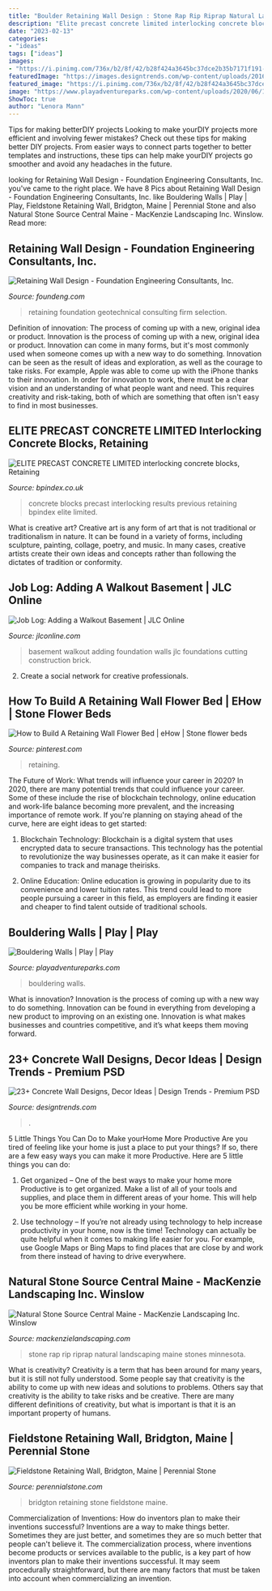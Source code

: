 ```yaml
---
title: "Boulder Retaining Wall Design : Stone Rap Rip Riprap Natural Landscaping Maine Stones Minnesota"
description: "Elite precast concrete limited interlocking concrete blocks, retaining"
date: "2023-02-13"
categories:
- "ideas"
tags: ["ideas"]
images:
- "https://i.pinimg.com/736x/b2/8f/42/b28f424a3645bc37dce2b35b7171f191--wall-flowers-retaining-walls.jpg"
featuredImage: "https://images.designtrends.com/wp-content/uploads/2016/03/21110335/Cozy-Patio-Concrete-Wall.jpeg"
featured_image: "https://i.pinimg.com/736x/b2/8f/42/b28f424a3645bc37dce2b35b7171f191--wall-flowers-retaining-walls.jpg"
image: "https://www.playadventureparks.com/wp-content/uploads/2020/06/1.jpg"
ShowToc: true
author: "Lenora Mann"
---
```



Tips for making betterDIY projects
Looking to make yourDIY projects more efficient and involving fewer mistakes? Check out these tips for making better DIY projects. From easier ways to connect parts together to better templates and instructions, these tips can help make yourDIY projects go smoother and avoid any headaches in the future.

	

		
looking for Retaining Wall Design - Foundation Engineering Consultants, Inc. you've came to the right place. We have 8 Pics about Retaining Wall Design - Foundation Engineering Consultants, Inc. like Bouldering Walls | Play | Play, Fieldstone Retaining Wall, Bridgton, Maine | Perennial Stone and also Natural Stone Source Central Maine - MacKenzie Landscaping Inc. Winslow. Read more:
		
    
## Retaining Wall Design - Foundation Engineering Consultants, Inc.

<img loading=lazy src="https://www.foundeng.com/wp-content/uploads/2014/01/Grade-beam-drilled-pier.jpg" onerror="this.onerror=null;this.src='https://tse2.mm.bing.net/th?id=OIP.PzQpXFT53VxQF0NhqgcY6AHaJ4&amp;pid=15.1';" alt="Retaining Wall Design - Foundation Engineering Consultants, Inc.">

_Source: foundeng.com_

>retaining foundation geotechnical consulting firm selection. 

	

Definition of innovation: The process of coming up with a new, original idea or product.
Innovation is the process of coming up with a new, original idea or product. Innovation can come in many forms, but it's most commonly used when someone comes up with a new way to do something. Innovation can be seen as the result of ideas and exploration, as well as the courage to take risks. For example, Apple was able to come up with the iPhone thanks to their innovation. In order for innovation to work, there must be a clear vision and an understanding of what people want and need. This requires creativity and risk-taking, both of which are something that often isn't easy to find in most businesses.

    
## ELITE PRECAST CONCRETE LIMITED Interlocking Concrete Blocks, Retaining

<img loading=lazy src="https://www.bpindex.co.uk/res/profiles/p540f1c78800aa.png" onerror="this.onerror=null;this.src='https://tse4.mm.bing.net/th?id=OIP.Ah4Oru1xoFapYV-uVGD5-QHaEd&amp;pid=15.1';" alt="ELITE PRECAST CONCRETE LIMITED interlocking concrete blocks, Retaining">

_Source: bpindex.co.uk_

>concrete blocks precast interlocking results previous retaining bpindex elite limited. 

	

What is creative art?
Creative art is any form of art that is not traditional or traditionalism in nature. It can be found in a variety of forms, including sculpture, painting, collage, poetry, and music. In many cases, creative artists create their own ideas and concepts rather than following the dictates of tradition or conformity.

    
## Job Log: Adding A Walkout Basement | JLC Online

<img loading=lazy src="https://cdnassets.hw.net/5e/2b/4da7fa3141e7bb9fb76a97905388/708908328-0305-jlc-joblog-00a-hero-tcm96-1290318.jpg" onerror="this.onerror=null;this.src='https://tse3.mm.bing.net/th?id=OIP.1d4mJKlftyCAqKsMHtpzlwHaE8&amp;pid=15.1';" alt="Job Log: Adding a Walkout Basement | JLC Online">

_Source: jlconline.com_

>basement walkout adding foundation walls jlc foundations cutting construction brick. 

	

2. Create a social network for creative professionals. 

    
## How To Build A Retaining Wall Flower Bed | EHow | Stone Flower Beds

<img loading=lazy src="https://i.pinimg.com/736x/b2/8f/42/b28f424a3645bc37dce2b35b7171f191--wall-flowers-retaining-walls.jpg" onerror="this.onerror=null;this.src='https://tse4.mm.bing.net/th?id=OIP.xF09zdSD-1Rb7j16AeydNAHaHa&amp;pid=15.1';" alt="How to Build A Retaining Wall Flower Bed | eHow | Stone flower beds">

_Source: pinterest.com_

>retaining. 

	

The Future of Work: What trends will influence your career in 2020?
In 2020, there are many potential trends that could influence your career. Some of these include the rise of blockchain technology, online education and work-life balance becoming more prevalent, and the increasing importance of remote work. If you're planning on staying ahead of the curve, here are eight ideas to get started:
1. Blockchain Technology: Blockchain is a digital system that uses encrypted data to secure transactions. This technology has the potential to revolutionize the way businesses operate, as it can make it easier for companies to track and manage theirisks.

2. Online Education: Online education is growing in popularity due to its convenience and lower tuition rates. This trend could lead to more people pursuing a career in this field, as employers are finding it easier and cheaper to find talent outside of traditional schools.


    
## Bouldering Walls | Play | Play

<img loading=lazy src="https://www.playadventureparks.com/wp-content/uploads/2020/06/1.jpg" onerror="this.onerror=null;this.src='https://tse2.mm.bing.net/th?id=OIP.3JCZRTJjiTeJYzaTZcKmlQHaE7&amp;pid=15.1';" alt="Bouldering Walls | Play | Play">

_Source: playadventureparks.com_

>bouldering walls. 

	

What is innovation?
Innovation is the process of coming up with a new way to do something. Innovation can be found in everything from developing a new product to improving on an existing one. Innovation is what makes businesses and countries competitive, and it’s what keeps them moving forward.

    
## 23+ Concrete Wall Designs, Decor Ideas | Design Trends - Premium PSD

<img loading=lazy src="https://images.designtrends.com/wp-content/uploads/2016/03/21110335/Cozy-Patio-Concrete-Wall.jpeg" onerror="this.onerror=null;this.src='https://tse3.mm.bing.net/th?id=OIP.A515RlTHqqZHNI_WF7hOCwHaLG&amp;pid=15.1';" alt="23+ Concrete Wall Designs, Decor Ideas | Design Trends - Premium PSD">

_Source: designtrends.com_

>. 

	

5 Little Things You Can Do to Make yourHome More Productive
Are you tired of feeling like your home is just a place to put your things? If so, there are a few easy ways you can make it more Productive. Here are 5 little things you can do:
1. Get organized – One of the best ways to make your home more Productive is to get organized. Make a list of all of your tools and supplies, and place them in different areas of your home. This will help you be more efficient while working in your home.

2. Use technology – If you’re not already using technology to help increase productivity in your home, now is the time! Technology can actually be quite helpful when it comes to making life easier for you. For example, use Google Maps or Bing Maps to find places that are close by and work from there instead of having to drive everywhere.


    
## Natural Stone Source Central Maine - MacKenzie Landscaping Inc. Winslow

<img loading=lazy src="https://www.mackenzielandscaping.com/images/natural-stone/originals/Rip-Rap.jpg" onerror="this.onerror=null;this.src='https://tse2.mm.bing.net/th?id=OIP.4cK8GLtn826Z22dtbN8vBgHaJ4&amp;pid=15.1';" alt="Natural Stone Source Central Maine - MacKenzie Landscaping Inc. Winslow">

_Source: mackenzielandscaping.com_

>stone rap rip riprap natural landscaping maine stones minnesota. 

	

What is creativity?
Creativity is a term that has been around for many years, but it is still not fully understood. Some people say that creativity is the ability to come up with new ideas and solutions to problems. Others say that creativity is the ability to take risks and be creative. There are many different definitions of creativity, but what is important is that it is an important property of humans.

    
## Fieldstone Retaining Wall, Bridgton, Maine | Perennial Stone

<img loading=lazy src="http://perennialstone.com/wp-content/uploads/2010/09/Bridgton-Wall-001.jpg" onerror="this.onerror=null;this.src='https://tse3.mm.bing.net/th?id=OIP.81U-M6q9pLz5vyMrFZDO6gHaJ4&amp;pid=15.1';" alt="Fieldstone Retaining Wall, Bridgton, Maine | Perennial Stone">

_Source: perennialstone.com_

>bridgton retaining stone fieldstone maine. 

	

Commercialization of Inventions: How do inventors plan to make their inventions successful?
Inventions are a way to make things better. Sometimes they are just better, and sometimes they are so much better that people can't believe it. The commercialization process, where inventions become products or services available to the public, is a key part of how inventors plan to make their inventions successful. It may seem procedurally straightforward, but there are many factors that must be taken into account when commercializing an invention.

